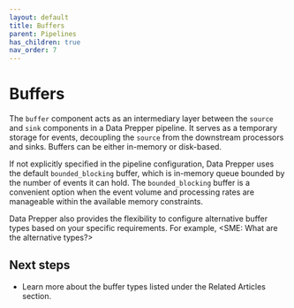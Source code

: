 ```yaml
---
layout: default
title: Buffers
parent: Pipelines
has_children: true
nav_order: 7
---
```


# Buffers

The `buffer` component acts as an intermediary layer between the `source` and `sink` components in a Data Prepper pipeline. It serves as a temporary storage for events, decoupling the `source` from the downstream processors and sinks. Buffers can be either in-memory or disk-based. 

If not explicitly specified in the pipeline configuration, Data Prepper uses the default `bounded_blocking` buffer, which is in-memory queue bounded by the number of events it can hold. The `bounded_blocking` buffer is a convenient option when the event volume and processing rates are manageable within the available memory constraints. 

Data Prepper also provides the flexibility to configure alternative buffer types based on your specific requirements. For example, <SME: What are the alternative types?>

## Next steps

- Learn more about the buffer types listed under the Related Articles section.
